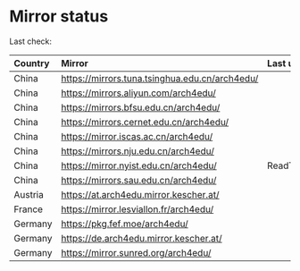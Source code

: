 <script src="./time.js"></script>
# Mirror status
Last check: <script type="text/javascript">localize(1731745616.5108516);</script>

|Country|Mirror|Last update|
|:------|:-----|:----------|
|China|https://mirrors.tuna.tsinghua.edu.cn/arch4edu/|<script type="text/javascript">localize(1731696139);</script>|
|China|https://mirrors.aliyun.com/arch4edu/|<script type="text/javascript">localize(1731696139);</script>|
|China|https://mirrors.bfsu.edu.cn/arch4edu/|<script type="text/javascript">localize(1731696139);</script>|
|China|https://mirrors.cernet.edu.cn/arch4edu/|<script type="text/javascript">localize(1731696139);</script>|
|China|https://mirror.iscas.ac.cn/arch4edu/|<script type="text/javascript">localize(1731696139);</script>|
|China|https://mirrors.nju.edu.cn/arch4edu/|<script type="text/javascript">localize(1731653531);</script>|
|China|https://mirror.nyist.edu.cn/arch4edu/|ReadTimeout|
|China|https://mirrors.sau.edu.cn/arch4edu/|<script type="text/javascript">localize(1729319991);</script>|
|Austria|https://at.arch4edu.mirror.kescher.at/|<script type="text/javascript">localize(1731696139);</script>|
|France|https://mirror.lesviallon.fr/arch4edu/|<script type="text/javascript">localize(1731696139);</script>|
|Germany|https://pkg.fef.moe/arch4edu/|<script type="text/javascript">localize(1731696139);</script>|
|Germany|https://de.arch4edu.mirror.kescher.at/|<script type="text/javascript">localize(1731696139);</script>|
|Germany|https://mirror.sunred.org/arch4edu/|<script type="text/javascript">localize(1731696139);</script>|

<script src="./tablefilter/tablefilter.js"></script>
<script src="./table.js"></script>